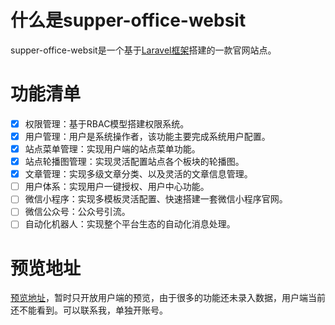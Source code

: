# 什么是supper-office-websit

supper-office-websit是一个基于[Laravel框架](https://laravel.com/)搭建的一款官网站点。

# 功能清单

- [x] 权限管理：基于RBAC模型搭建权限系统。
- [x] 用户管理：用户是系统操作者，该功能主要完成系统用户配置。
- [x] 站点菜单管理：实现用户端的站点菜单功能。
- [x] 站点轮播图管理：实现灵活配置站点各个板块的轮播图。
- [x] 文章管理：实现多级文章分类、以及灵活的文章信息管理。
- [ ] 用户体系：实现用户一键授权、用户中心功能。
- [ ] 微信小程序：实现多模板灵活配置、快速搭建一套微信小程序官网。
- [ ] 微信公众号：公众号引流。
- [ ] 自动化机器人：实现整个平台生态的自动化消息处理。

# 预览地址

[预览地址](https://www.qqdeveloper.com/)，暂时只开放用户端的预览，由于很多的功能还未录入数据，用户端当前还不能看到。可以联系我，单独开账号。